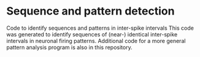# Sequence and pattern detection
 Code to identify sequences and patterns in inter-spike intervals
This code was generated to identify sequences of (near-) identical inter-spike intervals in neuronal firing patterns.  Additional code for a more general pattern analysis program is also in this repository. 
